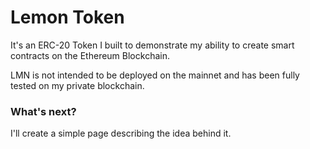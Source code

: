 # Lemon Token

It's an ERC-20 Token I built to demonstrate my ability to create smart contracts on the Ethereum Blockchain.  

LMN is not intended to be deployed on the mainnet and has been fully tested on my private blockchain. 

### What's next? 

I'll create a simple page describing the idea behind it. 



